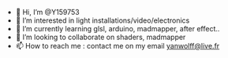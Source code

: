 - 👋 Hi, I’m @Y159753
- 👀 I’m interested in light installations/video/electronics 
- 🌱 I’m currently learning glsl, arduino, madmapper, after effect.. 
- 💞️ I’m looking to collaborate on shaders, madmapper 
- 📫 How to reach me : contact me on my email yanwolff@live.fr

<!---
Y159753/Y159753 is a ✨ special ✨ repository because its `README.md` (this file) appears on your GitHub profile.
You can click the Preview link to take a look at your changes.
--->
